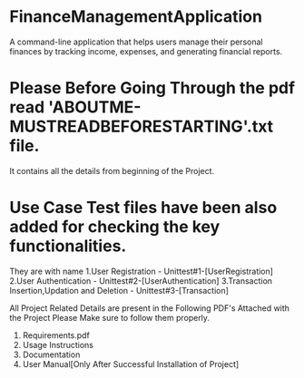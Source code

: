 # FinanceManagementApplication
A command-line application that helps users manage their personal finances by tracking income, expenses, and generating financial reports.

# Please Before Going Through the pdf read 'ABOUTME-MUSTREADBEFORESTARTING'.txt file.
It contains all the details from beginning of the Project.

# Use Case Test files have been also added for checking the key functionalities.
They are with name 
1.User Registration - Unittest#1-[UserRegistration]
2.User Authentication - Unittest#2-[UserAuthentication]
3.Transaction Insertion,Updation and Deletion - Unittest#3-[Transaction]



All Project Related Details are present in the Following PDF's Attached with the Project Please 
Make sure to follow them properly.
1. Requirements.pdf 
2. Usage Instructions
3. Documentation
4. User Manual[Only After Successful Installation of Project]
